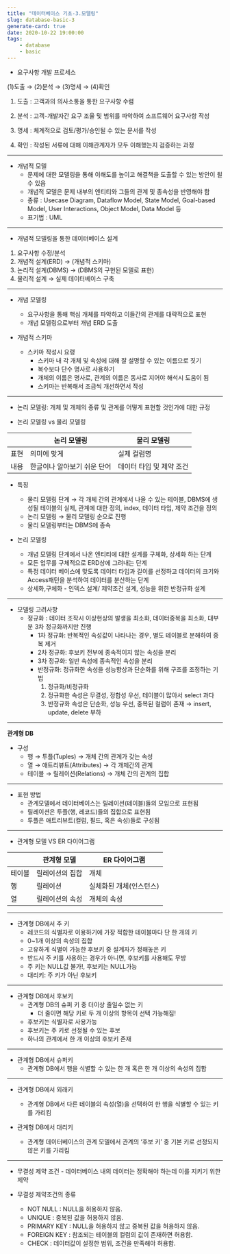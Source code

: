 ```yaml
---
title: "데이터베이스 기초-3.모델링"
slug: database-basic-3
generate-card: true
date: 2020-10-22 19:00:00
tags:
    - database
    - basic
---
```


* 요구사항 개발 프로세스

(1)도출 → (2)분석 → (3)명세 → (4)확인

1. 도출 : 고객과의 의사소통을 통한 요구사항 수렴

2. 분석 : 고객-개발자간 요구 조율 및 범위를 파악하여 소프트웨어 요구사항 작성

3. 명세 : 체계적으로 검토/평가/승인될 수 있는 문서를 작성

4. 확인 : 작성된 서류에 대해 이해관계자가 모두 이해했는지 검증하는 과정

-----------------------

* 개념적 모델
    + 문제에 대한 모델링을 통해 이해도를 높이고 해결책을 도출할 수 있는 방안이 될 수 있음
    + 개념적 모델은 문제 내부의 엔티티와 그들의 관계 및 종속성을 반영해야 함
    + 종류 : Usecase Diagram, Dataflow Model, State Model, Goal-based Model, User Interactions, Object Model, Data Model 등
    + 표기법 : UML

-----------------------

* 개념적 모델링을 통한 데이터베이스 설계

1. 요구사항 수정/분석
2. 개념적 설계(ERD) → (개념적 스키마)
3. 논리적 설계(DBMS) → (DBMS의 구현된 모델로 표현)
4. 물리적 설계 → 실제 데이터베이스 구축

----------------------

* 개념 모델링
    + 요구사항을 통해 핵심 개체를 파악하고 이들간의 관계를 대략적으로 표현
    + 개념 모델링으로부터 개념 ERD 도출


* 개념적 스키마
    + 스키마 작성시 요령
        + 스키마 내 각 개체 및 속성에 대해 잘 설명할 수 있는 이름으로 짓기
        + 복수보다 단수 명사로 사용하기
        + 개체의 이름은 명사로, 관계의 이름은 동사로 지어야 해석시 도움이 됨
        + 스키마는 반복해서 조금씩 개선하면서 작성

---------------------------------------------------------------------------------------------

* 논리 모델링: 개체 및 개체의 종류 및 관계를 어떻게 표현할 것인가에 대한 규정


* 논리 모델링 vs 물리 모델링

| |논리 모델링|물리 모델링|
|-|----------|----------|
|표현|의미에 맞게|실제 컬럼명|
|내용|한글이나 알아보기 쉬운 단어|데이터 타입 및 제약 조건|


* 특징
    - 물리 모델링 단계 → 각 개체 간의 관계에서 나올 수 있는 테이블, DBMS에 생성될 테이블의 실제, 관계에 대한 정의, index, 데이터 타입, 제약 조건을 정의
    - 논리 모델링 → 물리 모델링 순으로 진행
    - 물리 모델링부터는 DBMS에 종속


* 논리 모델링
    - 개념 모델링 단계에서 나온 엔티티에 대한 설계를 구체화, 상세화 하는 단계
    - 모든 업무를 구체적으로 ERD상에 그려내는 단계
    - 특정 데이터 베이스에 맞도록 데이터 타입과 길이를 선정하고 데이터의 크기와 Access패턴을 분석하여 데이터를 분산하는 단계
    - 상세화,구체화 - 인덱스 설계/ 제약조건 설계, 성능을 위한 반정규화 설계

-------------------------------------------------------------------------------------

* 모델링 고려사항
    - 정규화 : 데이터 조작시 이상현상의 발생을 최소화, 데이터중복을 최소화, 대부분 3차 정규화까지만 진행
        + 1차 정규화: 반복적인 속성값이 나타나는 경우, 별도 테이블로 분해하여 중복 제거
        + 2차 정규화: 후보키 전부에 종속적이지 않는 속성을 분리
        + 3차 정규화: 일반 속성에 종속적인 속성을 분리
        + 반정규화: 정규화한 속성을 성능향상과 단순화를 위해 구조를 조정하는 기법
            1. 정규화/비정규화
            2. 정규화한 속성은 무결성, 정합성 우선, 테이블이 많아서 select 과다
            3. 반정규화 속성은 단순화, 성능 우선, 중복된 컬럼이 존재 → insert, update, delete 부하

------------------------------------------------------------------------------------

**관계형 DB**

* 구성
    + 행 → 투플(Tuples) → 개체 간의 관계가 갖는 속성
    + 열 → 애트리뷰트(Attributes) → 각 개체간의 관계
    + 테이블 → 릴레이션(Relations) → 개체 간의 관계의 집합
    
-------------------------------------------------------------------
    
* 표현 방법
    + 관계모델에서 데이터베이스는 릴레이션(테이블)들의 모임으로 표현됨
    + 릴레이션은 투플(행, 레코드)들의 집합으로 표현됨
    + 투플은 애트리뷰트(컬럼, 필드, 혹은 속성)들로 구성됨

-----------------------------------------------------------------

* 관계형 모델 VS ER 다이어그램

| |관계형 모델|ER 다이어그램|
|-|----------|-------------|
|테이블|릴레이션의 집합|개체|
|행|릴레이션|실체화된 개체(인스턴스)|
|열|릴레이션의 속성|개체의 속성|

-----------------------------------------------------------------

* 관계형 DB에서 주 키
    + 레코드의 식별자로 이용하기에 가장 적합한 테이블마다 단 한 개의 키
    + 0~1개 이상의 속성의 집합
    + 고유하게 식별이 가능한 후보키 중 설계자가 정해놓은 키
    + 반드시 주 키를 사용하는 경우가 아니면, 후보키를 사용해도 무방
    + 주 키는 NULL값 불가!, 후보키는 NULL가능
    + 대리키: 주 키가 아닌 후보키

---------------------------------------------------------------
    
* 관계형 DB에서 후보키
    + 관계형 DB의 슈퍼 키 중 더이상 줄일수 없는 키
        - 더 줄이면 해당 키로 두 개 이상의 항목이 선택 가능해짐!
    + 후보키는 식별자로 사용가능
    + 후보키는 주 키로 선정될 수 있는 후보
    + 하나의 관계에서 한 개 이상의 후보키 존재

--------------------------------------------------------------------

* 관계형 DB에서 슈퍼키
    + 관계형 DB에서 행을 식별할 수 있는 한 개 혹은 한 개 이상의 속성의 집합

--------------------------------------------------------------------

* 관계형 DB에서 외래키
    + 관계형 DB에서 다른 테이블의 속성(열)을 선택하여 한 행을 식별할 수 있는 키를 가리킴


* 관계형 DB에서 대리키
    + 관계형 데이터베이스의 관계 모델에서 관계의 ‘후보 키’ 중 기본 키로 선정되지 않은 키를 가리킴


-------------------------------------------------------


* 무결성 제약 조건 - 데이터베이스 내의 데이터는 정확해야 하는데 이를 지키기 위한 제약

* 무결성 제약조건의 종류
    - NOT NULL : NULL을 허용하지 않음.
    - UNIQUE : 중복된 값을 허용하지 않음.
    - PRIMARY KEY : NULL을 허용하지 않고 중복된 값을 허용하지 않음.
    - FOREIGN KEY : 참조되는 테이블의 컬럼의 값이 존재하면 허용함.
    - CHECK : 데이터값이 설정한 범위, 조건을 만족해야 허용함.
